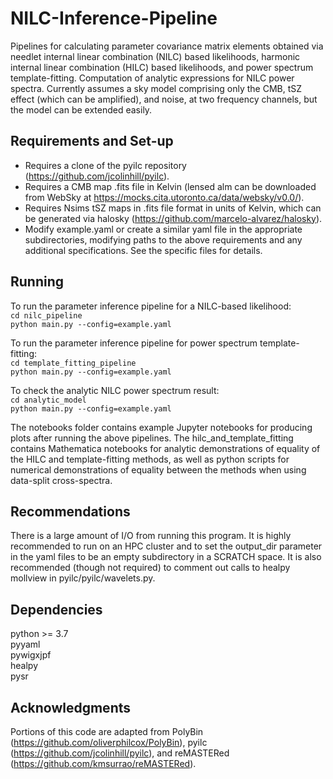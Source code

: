 # NILC-Inference-Pipeline
Pipelines for calculating parameter covariance matrix elements obtained via needlet internal linear combination (NILC) based likelihoods, harmonic internal linear combination (HILC) based likelihoods, and power spectrum template-fitting. Computation of analytic expressions for NILC power spectra. Currently assumes a sky model comprising only the CMB, tSZ effect (which can be amplified), and noise, at two frequency channels, but the model can be extended easily.

## Requirements and Set-up
 - Requires a clone of the pyilc repository (https://github.com/jcolinhill/pyilc). 
 - Requires a CMB map .fits file in Kelvin (lensed alm can be downloaded from WebSky at https://mocks.cita.utoronto.ca/data/websky/v0.0/). 
 - Requires Nsims tSZ maps in .fits file format in units of Kelvin, which can be generated via halosky (https://github.com/marcelo-alvarez/halosky).
 - Modify example.yaml or create a similar yaml file in the appropriate subdirectories, modifying paths to the above requirements and any additional specifications. See the specific files for details.

## Running
To run the parameter inference pipeline for a NILC-based likelihood:  
```cd nilc_pipeline```   
```python main.py --config=example.yaml```       

To run the parameter inference pipeline for power spectrum template-fitting:  
```cd template_fitting_pipeline```       
```python main.py --config=example.yaml```    

To check the analytic NILC power spectrum result:  
```cd analytic_model```   
```python main.py --config=example.yaml```  

The notebooks folder contains example Jupyter notebooks for producing plots after running the above pipelines. The hilc_and_template_fitting contains Mathematica notebooks for analytic demonstrations of equality of the HILC and template-fitting methods, as well as python scripts for numerical demonstrations of equality between the methods when using data-split cross-spectra.

## Recommendations
There is a large amount of I/O from running this program. It is highly recommended to run on an HPC cluster and to set the output_dir parameter in the yaml files to be an empty subdirectory in a SCRATCH space. It is also recommended (though not required) to comment out calls to healpy mollview in pyilc/pyilc/wavelets.py.

## Dependencies
python >= 3.7   
pyyaml  
pywigxjpf  
healpy  
pysr  

## Acknowledgments
Portions of this code are adapted from PolyBin (https://github.com/oliverphilcox/PolyBin), pyilc (https://github.com/jcolinhill/pyilc), and reMASTERed (https://github.com/kmsurrao/reMASTERed).

